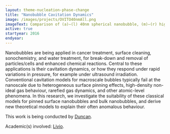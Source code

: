```yaml
---
layout: theme-nucleation-phase-change
title: "Nanobubble Cavitation Dynamics"
image: /images/projects/OVITO40nmAll.png
imageText: Comparison of (a)–(l) 40nm spherical nanobubble, (m)–(r) high contact angle (HCA) surface nanobubble, and (s)–(x) low contact angle (LCA) surface nanobubble, collapsing near a amorhpous silicon substrate.
active: true
startyear: 2016
endyear:
---
```


Nanobubbles are being applied in cancer treatment, surface cleaning, sonochemistry, and water treatment, for break-down and removal of particles/cells and enhanced chemical reactions. Central to these applications is their cavitation dynamics, or how they respond under rapid variations in pressure, for example under ultrasound irradiation. Conventional cavitation models for macroscale bubbles typically fail at the nanoscale due to heterogeneous surface pinning effects, high-density non-ideal gas behaviour, rarefied gas dynamics, and other atomic-level phenomena. In this research, we investigate the suitability of these classical models for pinned surface nanobubbles and bulk nanobubbles, and derive new theoretical models to explain their often anomalous behaviour.

This work is being conducted by [Duncan](/team/dockar-duncan). 

Academic(s) involved: [Livio](/team/livio-gibelli).
